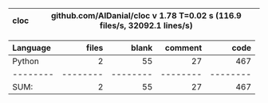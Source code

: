 cloc|github.com/AlDanial/cloc v 1.78  T=0.02 s (116.9 files/s, 32092.1 lines/s)
--- | ---

Language|files|blank|comment|code
:-------|-------:|-------:|-------:|-------:
Python|2|55|27|467
--------|--------|--------|--------|--------
SUM:|2|55|27|467
